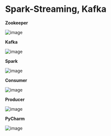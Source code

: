 # Spark-Streaming, Kafka

**Zookeeper**

![image](https://user-images.githubusercontent.com/85709710/180516197-243d8f0d-7e34-4d93-8158-05ff649d81ae.png)


**Kafka**

![image](https://user-images.githubusercontent.com/85709710/180516383-f94a7d9a-76b7-484c-9ebe-c7dc8968f6f6.png)


**Spark**

![image](https://user-images.githubusercontent.com/85709710/180516473-b6fc4f5d-5f82-4725-baf3-7456f98079b5.png)


**Consumer**

![image](https://user-images.githubusercontent.com/85709710/180516579-abb0836c-f7c1-4d6d-a67b-370511e12d63.png)


**Producer**

![image](https://user-images.githubusercontent.com/85709710/180516651-0e24c387-0c98-46a8-970f-faf0f75a8539.png)


**PyCharm**

![image](https://user-images.githubusercontent.com/85709710/180516761-2a1ee1e0-d709-47b1-ac58-dc8c07105d10.png)
